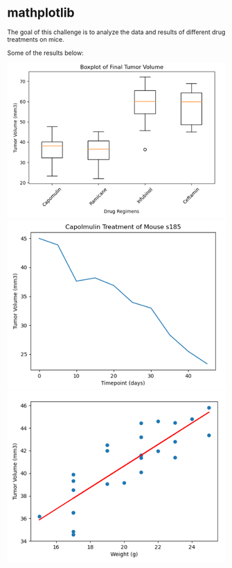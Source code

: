 # mathplotlib

The goal of this challenge is to analyze the data and results of different drug treatments on mice.

Some of the results below:

<img src="Images/boxplot.PNG" width="600">

<img src="Images/mouse_s185.PNG" width="600">

<img src="Images/linear_regression.PNG" width="600">

